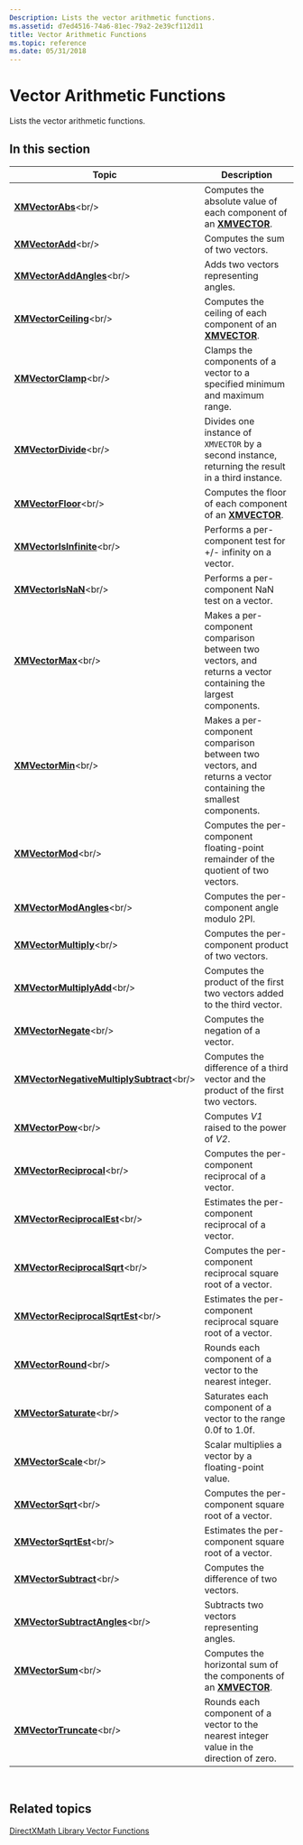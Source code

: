 ```yaml
---
Description: Lists the vector arithmetic functions.
ms.assetid: d7ed4516-74a6-81ec-79a2-2e39cf112d11
title: Vector Arithmetic Functions
ms.topic: reference
ms.date: 05/31/2018
---
```


# Vector Arithmetic Functions

Lists the vector arithmetic functions.

## In this section



| Topic                                                                                   | Description                                                                                                               |
|-----------------------------------------------------------------------------------------|---------------------------------------------------------------------------------------------------------------------------|
| [**XMVectorAbs**](https://msdn.microsoft.com/library/Ee420988(v=VS.85).aspx)<br/>                                           | Computes the absolute value of each component of an [**XMVECTOR**](xmvector-data-type.md).<br/>                    |
| [**XMVectorAdd**](https://msdn.microsoft.com/library/Ee420991(v=VS.85).aspx)<br/>                                           | Computes the sum of two vectors.<br/>                                                                               |
| [**XMVectorAddAngles**](https://msdn.microsoft.com/library/Ee420992(v=VS.85).aspx)<br/>                               | Adds two vectors representing angles.<br/>                                                                          |
| [**XMVectorCeiling**](https://msdn.microsoft.com/library/Ee421007(v=VS.85).aspx)<br/>                                   | Computes the ceiling of each component of an [**XMVECTOR**](xmvector-data-type.md).<br/>                           |
| [**XMVectorClamp**](https://msdn.microsoft.com/library/Ee421008(v=VS.85).aspx)<br/>                                       | Clamps the components of a vector to a specified minimum and maximum range.<br/>                                    |
| [**XMVectorDivide**](https://msdn.microsoft.com/library/Ff729805(v=VS.85).aspx)<br/>                                     | Divides one instance of `XMVECTOR` by a second instance, returning the result in a third instance.<br/>             |
| [**XMVectorFloor**](https://msdn.microsoft.com/library/Ee421024(v=VS.85).aspx)<br/>                                       | Computes the floor of each component of an [**XMVECTOR**](xmvector-data-type.md).<br/>                             |
| [**XMVectorIsInfinite**](https://msdn.microsoft.com/library/Ee421169(v=VS.85).aspx)<br/>                             | Performs a per-component test for +/- infinity on a vector.<br/>                                                    |
| [**XMVectorIsNaN**](https://msdn.microsoft.com/library/Ee421170(v=VS.85).aspx)<br/>                                       | Performs a per-component NaN test on a vector.<br/>                                                                 |
| [**XMVectorMax**](https://msdn.microsoft.com/library/Ee421177(v=VS.85).aspx)<br/>                                           | Makes a per-component comparison between two vectors, and returns a vector containing the largest components.<br/>  |
| [**XMVectorMin**](https://msdn.microsoft.com/library/Ee421181(v=VS.85).aspx)<br/>                                           | Makes a per-component comparison between two vectors, and returns a vector containing the smallest components.<br/> |
| [**XMVectorMod**](https://msdn.microsoft.com/library/Ee421183(v=VS.85).aspx)<br/>                                           | Computes the per-component floating-point remainder of the quotient of two vectors.<br/>                            |
| [**XMVectorModAngles**](https://msdn.microsoft.com/library/Ee421184(v=VS.85).aspx)<br/>                               | Computes the per-component angle modulo 2PI.<br/>                                                                   |
| [**XMVectorMultiply**](https://msdn.microsoft.com/library/Ee421185(v=VS.85).aspx)<br/>                                 | Computes the per-component product of two vectors.<br/>                                                             |
| [**XMVectorMultiplyAdd**](https://msdn.microsoft.com/library/Ee421186(v=VS.85).aspx)<br/>                           | Computes the product of the first two vectors added to the third vector.<br/>                                       |
| [**XMVectorNegate**](https://msdn.microsoft.com/library/Ee421188(v=VS.85).aspx)<br/>                                     | Computes the negation of a vector.<br/>                                                                             |
| [**XMVectorNegativeMultiplySubtract**](https://msdn.microsoft.com/library/Ee421189(v=VS.85).aspx)<br/> | Computes the difference of a third vector and the product of the first two vectors.<br/>                            |
| [**XMVectorPow**](https://msdn.microsoft.com/library/Ee421196(v=VS.85).aspx)<br/>                                           | Computes *V1* raised to the power of *V2*.<br/>                                                                     |
| [**XMVectorReciprocal**](https://msdn.microsoft.com/library/Ee421198(v=VS.85).aspx)<br/>                             | Computes the per-component reciprocal of a vector.<br/>                                                             |
| [**XMVectorReciprocalEst**](https://msdn.microsoft.com/library/Ee421199(v=VS.85).aspx)<br/>                       | Estimates the per-component reciprocal of a vector.<br/>                                                            |
| [**XMVectorReciprocalSqrt**](https://msdn.microsoft.com/library/Ee421200(v=VS.85).aspx)<br/>                     | Computes the per-component reciprocal square root of a vector.<br/>                                                 |
| [**XMVectorReciprocalSqrtEst**](https://msdn.microsoft.com/library/Ee421201(v=VS.85).aspx)<br/>               | Estimates the per-component reciprocal square root of a vector.<br/>                                                |
| [**XMVectorRound**](https://msdn.microsoft.com/library/Ee421208(v=VS.85).aspx)<br/>                                       | Rounds each component of a vector to the nearest integer.<br/>                                                      |
| [**XMVectorSaturate**](https://msdn.microsoft.com/library/Ee421209(v=VS.85).aspx)<br/>                                 | Saturates each component of a vector to the range 0.0f to 1.0f.<br/>                                                |
| [**XMVectorScale**](https://msdn.microsoft.com/library/Ee421210(v=VS.85).aspx)<br/>                                       | Scalar multiplies a vector by a floating-point value.<br/>                                                          |
| [**XMVectorSqrt**](https://msdn.microsoft.com/library/Ee421356(v=VS.85).aspx)<br/>                                         | Computes the per-component square root of a vector.<br/>                                                            |
| [**XMVectorSqrtEst**](https://msdn.microsoft.com/library/Ee421357(v=VS.85).aspx)<br/>                                   | Estimates the per-component square root of a vector.<br/>                                                           |
| [**XMVectorSubtract**](https://msdn.microsoft.com/library/Ee421358(v=VS.85).aspx)<br/>                                 | Computes the difference of two vectors.<br/>                                                                        |
| [**XMVectorSubtractAngles**](https://msdn.microsoft.com/library/Ee421359(v=VS.85).aspx)<br/>                     | Subtracts two vectors representing angles.<br/>                                                                     |
| [**XMVectorSum**](https://msdn.microsoft.com/library/Mt802013(v=VS.85).aspx)<br/>                                           | Computes the horizontal sum of the components of an [**XMVECTOR**](xmvector-data-type.md).<br/>                    |
| [**XMVectorTruncate**](https://msdn.microsoft.com/library/Ee421366(v=VS.85).aspx)<br/>                                 | Rounds each component of a vector to the nearest integer value in the direction of zero.<br/>                       |



 

## Related topics

<dl> <dt>

[DirectXMath Library Vector Functions](ovw-xnamath-reference-functions-vector.md)
</dt> </dl>

 

 




